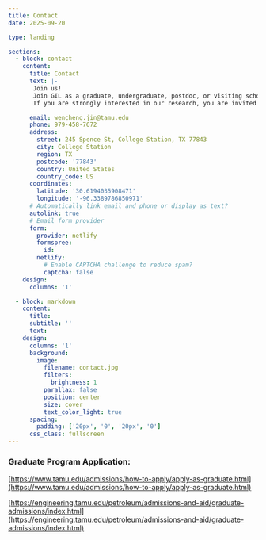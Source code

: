 ```yaml
---
title: Contact
date: 2025-09-20

type: landing

sections:
  - block: contact
    content:
      title: Contact
      text: |-
       Join us!
       Join GIL as a graduate, undergraduate, postdoc, or visiting scholar. We always welcome highly motivated researchers who want to study sustainable energy and resource recovery from the subsurface. 
       If you are strongly interested in our research, you are invited to contact us and share your CV and (research) plans!

      email: wencheng.jin@tamu.edu
      phone: 979-458-7672
      address:
        street: 245 Spence St, College Station, TX 77843
        city: College Station
        region: TX
        postcode: '77843'
        country: United States
        country_code: US
      coordinates:
        latitude: '30.6194035908471'
        longitude: '-96.3389786850971'
      # Automatically link email and phone or display as text?
      autolink: true
      # Email form provider
      form:
        provider: netlify
        formspree:
          id:
        netlify:
          # Enable CAPTCHA challenge to reduce spam?
          captcha: false
    design:
      columns: '1'

  - block: markdown
    content:
      title:
      subtitle: ''
      text:
    design:
      columns: '1'
      background:
        image: 
          filename: contact.jpg
          filters:
            brightness: 1
          parallax: false
          position: center
          size: cover
          text_color_light: true
      spacing:
        padding: ['20px', '0', '20px', '0']
      css_class: fullscreen
---
```



### Graduate Program Application: 
[https://www.tamu.edu/admissions/how-to-apply/apply-as-graduate.html](https://www.tamu.edu/admissions/how-to-apply/apply-as-graduate.html)

[https://engineering.tamu.edu/petroleum/admissions-and-aid/graduate-admissions/index.html](https://engineering.tamu.edu/petroleum/admissions-and-aid/graduate-admissions/index.html)